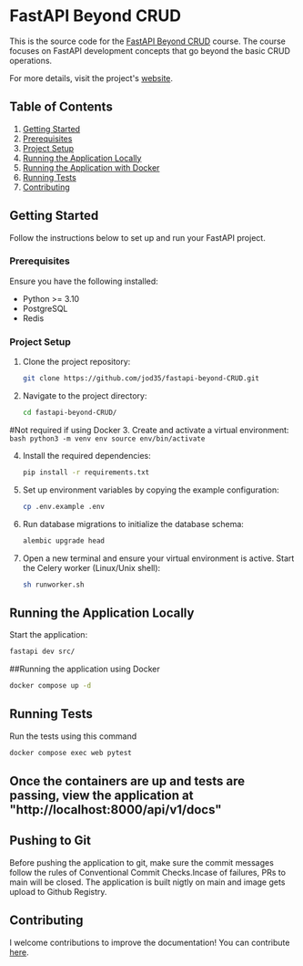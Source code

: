 # FastAPI Beyond CRUD 

This is the source code for the [FastAPI Beyond CRUD](https://youtube.com/playlist?list=PLEt8Tae2spYnHy378vMlPH--87cfeh33P&si=rl-08ktaRjcm2aIQ) course. The course focuses on FastAPI development concepts that go beyond the basic CRUD operations.

For more details, visit the project's [website](https://jod35.github.io/fastapi-beyond-crud-docs/site/).

## Table of Contents

1. [Getting Started](#getting-started)
2. [Prerequisites](#prerequisites)
3. [Project Setup](#project-setup)
4. [Running the Application Locally](#running-the-application-locally)
5. [Running the Application with Docker](#Running-the-application-using-Docker)
5. [Running Tests](#running-tests)
6. [Contributing](#contributing)

## Getting Started
Follow the instructions below to set up and run your FastAPI project.

### Prerequisites
Ensure you have the following installed:

- Python >= 3.10
- PostgreSQL
- Redis

### Project Setup
1. Clone the project repository:
    ```bash
    git clone https://github.com/jod35/fastapi-beyond-CRUD.git
    ```
   
2. Navigate to the project directory:
    ```bash
    cd fastapi-beyond-CRUD/
    ```
#Not required if using Docker
3. Create and activate a virtual environment:
    ```bash
    python3 -m venv env
    source env/bin/activate
    ```

4. Install the required dependencies:
    ```bash
    pip install -r requirements.txt
    ```

5. Set up environment variables by copying the example configuration:
    ```bash
    cp .env.example .env
    ```

6. Run database migrations to initialize the database schema:
    ```bash
    alembic upgrade head
    ```

7. Open a new terminal and ensure your virtual environment is active. Start the Celery worker (Linux/Unix shell):
    ```bash
    sh runworker.sh
    ```

## Running the Application Locally
Start the application:

```bash
fastapi dev src/
```
##Running the application using Docker
```bash
docker compose up -d
```
## Running Tests
Run the tests using this command
```bash
docker compose exec web pytest
```

## Once the containers are up and tests are passing, view the application at "http://localhost:8000/api/v1/docs" 

## Pushing to Git
Before pushing the application to git, make sure the commit messages follow the rules of Conventional Commit Checks.Incase of failures, PRs to main will be closed.
The application is built nigtly on main and image gets upload to Github Registry.

## Contributing
I welcome contributions to improve the documentation! You can contribute [here](https://github.com/jod35/fastapi-beyond-crud-docs).
